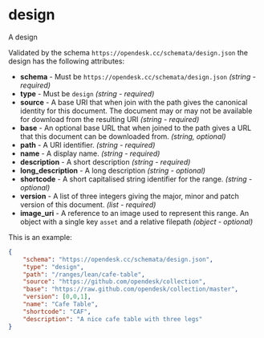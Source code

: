 # design

A design

Validated by the schema ```https://opendesk.cc/schemata/design.json``` the design has the following attributes:

+ **schema** - Must be ```https://opendesk.cc/schemata/design.json``` *(string - required)*
+ **type** - Must be ```design``` *(string - required)*
+ **source** - A base URI that when join with the path gives the canonical identity for this document. The document may or may not be available for download from the resulting URI  *(string - required)*
+ **base** - An optional base URL that when joined to the path gives a URL that this document can be downloaded from. *(string, optional)*
+ **path** - A URI identifier. *(string - required)*
+ **name** - A display name. *(string - required)*
+ **description** - A short description *(string - required)*
+ **long_description** - A long description *(string - optional)*
+ **shortcode** - A short capitalised string identifier for the range. *(string - optional)*
+ **version** - A list of three integers giving the major, minor and patch version of this document. *(list - required)*
+ **image_uri** - A reference to an image used to represent this range. An object with a single key ```asset``` and a relative filepath *(object - optional)*

This is an example:

```json
{
    "schema": "https://opendesk.cc/schemata/design.json",
    "type": "design",
    "path": "/ranges/lean/cafe-table",
    "source": "https://github.com/opendesk/collection",
    "base": "https://raw.github.com/opendesk/collection/master",
    "version": [0,0,1],
    "name": "Cafe Table",
    "shortcode": "CAF",
    "description": "A nice cafe table with three legs"
}
```




